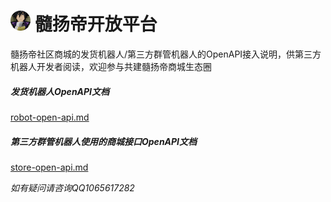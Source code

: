 # ![avatar](./avatar.png "avatar") 髓扬帝开放平台
髓扬帝社区商城的发货机器人/第三方群管机器人的OpenAPI接入说明，供第三方机器人开发者阅读，欢迎参与共建髓扬帝商城生态圈

##### 发货机器人OpenAPI文档
[robot-open-api.md](./open-api/robot-open-api.md "robot-open-api.md")

##### 第三方群管机器人使用的商城接口OpenAPI文档
[store-open-api.md](./open-api/store-open-api.md "store-open-api.md")

*如有疑问请咨询QQ1065617282*
